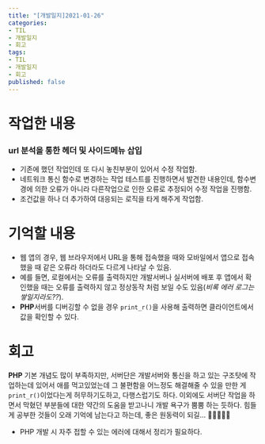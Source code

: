 ```yaml
---
title: "[개발일지]2021-01-26"
categories:
- TIL
- 개발일지
- 회고
tags:
- TIL
- 개발일지
- 회고
published: false
---
```


# 작업한 내용
### url 분석을 통한 헤더 및 사이드메뉴 삽입
- 기존에 했던 작업인데 또 다시 놓친부분이 있어서 수정 작업함.   
- 네트워크 통신 함수로 변경하는 작업 테스트를 진행하면서 발견한 내용인데, 함수변경에 의한 오류가 아니라 다른작업으로 인한 오류로 추정되어 수정 작업을 진행함.   
- 조건값을 하나 더 추가하여 대응되는 로직을 타게 해주게 작업함.   

# 기억할 내용
- 웹 앱의 경우, 웹 브라우저에서 URL을 통해 접속했을 때와 모바일에서 앱으로 접속했을 때 같은 오류라 하더라도 다르게 나타날 수 있음.   
- 예를 들면, 로컬에서는 오류를 출력하지만 개발서버나 실서버에 배포 후 앱에서 확인했을 때는 오류를 출력하지 않고 정상동작 처럼 보일 수도 있음(*비록 에러 로그는 쌓일지라도??*).   
- **PHP**서버를 디버깅할 수 없을 경우 `print_r()`을 사용해 출력하면 클라이언트에서 값을 확인할 수 있다.   

# 회고
**PHP** 기본 개념도 많이 부족하지만, 서버단은 개발서버와 통신을 하고 있는 구조탓에 작업하는데 있어서 애를 먹고있었는데 그 불편함을 어느정도 해결해줄 수 있을 만한 게 `print_r()`이었다는게 허무하기도하고, 다행스럽기도 하다. 이외에도 서버단 작업을 하면서 막혔던 부분들에 대한 약간의 도움을 받고나니 개발 욕구가 뿜뿜 하는 듯하다. 힘들게 공부한 것들이 오래 기억에 남는다고 하는데, 좋은 원동력이 되길... 🙏🙏🙏🙏🙏
+ PHP 개발 시 자주 접할 수 있는 에러에 대해서 정리가 필요하다.
